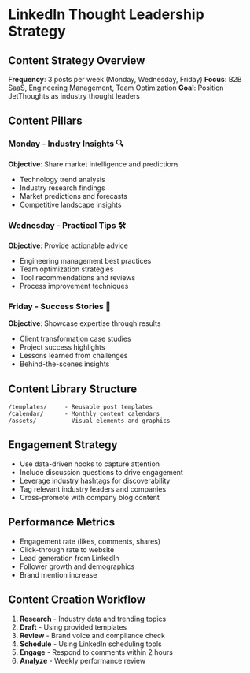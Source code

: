 # LinkedIn Thought Leadership Strategy

## Content Strategy Overview

**Frequency**: 3 posts per week (Monday, Wednesday, Friday)
**Focus**: B2B SaaS, Engineering Management, Team Optimization
**Goal**: Position JetThoughts as industry thought leaders

## Content Pillars

### Monday - Industry Insights 🔍

**Objective**: Share market intelligence and predictions

- Technology trend analysis
- Industry research findings
- Market predictions and forecasts
- Competitive landscape insights

### Wednesday - Practical Tips 🛠️

**Objective**: Provide actionable advice

- Engineering management best practices
- Team optimization strategies
- Tool recommendations and reviews
- Process improvement techniques

### Friday - Success Stories 🎯

**Objective**: Showcase expertise through results

- Client transformation case studies
- Project success highlights
- Lessons learned from challenges
- Behind-the-scenes insights

## Content Library Structure

```
/templates/     - Reusable post templates
/calendar/      - Monthly content calendars
/assets/        - Visual elements and graphics
```

## Engagement Strategy

- Use data-driven hooks to capture attention
- Include discussion questions to drive engagement
- Leverage industry hashtags for discoverability
- Tag relevant industry leaders and companies
- Cross-promote with company blog content

## Performance Metrics

- Engagement rate (likes, comments, shares)
- Click-through rate to website
- Lead generation from LinkedIn
- Follower growth and demographics
- Brand mention increase

## Content Creation Workflow

1. **Research** - Industry data and trending topics
2. **Draft** - Using provided templates
3. **Review** - Brand voice and compliance check
4. **Schedule** - Using LinkedIn scheduling tools
5. **Engage** - Respond to comments within 2 hours
6. **Analyze** - Weekly performance review
